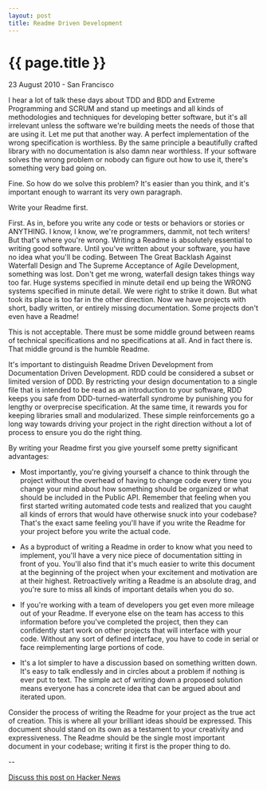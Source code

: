 ```yaml
---
layout: post
title: Readme Driven Development
---
```


{{ page.title }}
================

<p class="meta">23 August 2010 - San Francisco</p>

I hear a lot of talk these days about TDD and BDD and Extreme Programming and SCRUM and stand up meetings and all kinds of methodologies and techniques for developing better software, but it's all irrelevant unless the software we're building meets the needs of those that are using it. Let me put that another way. A perfect implementation of the wrong specification is worthless. By the same principle a beautifully crafted library with no documentation is also damn near worthless. If your software solves the wrong problem or nobody can figure out how to use it, there's something very bad going on.

Fine. So how do we solve this problem? It's easier than you think, and it's important enough to warrant its very own paragraph.

Write your Readme first.

First. As in, before you write any code or tests or behaviors or stories or ANYTHING. I know, I know, we're programmers, dammit, not tech writers! But that's where you're wrong. Writing a Readme is absolutely essential to writing good software. Until you've written about your software, you have no idea what you'll be coding. Between The Great Backlash Against Waterfall Design and The Supreme Acceptance of Agile Development, something was lost. Don't get me wrong, waterfall design takes things way too far. Huge systems specified in minute detail end up being the WRONG systems specified in minute detail. We were right to strike it down. But what took its place is too far in the other direction. Now we have projects with short, badly written, or entirely missing documentation. Some projects don't even have a Readme!

This is not acceptable. There must be some middle ground between reams of technical specifications and no specifications at all. And in fact there is. That middle ground is the humble Readme.

It's important to distinguish Readme Driven Development from Documentation Driven Development. RDD could be considered a subset or limited version of DDD. By restricting your design documentation to a single file that is intended to be read as an introduction to your software, RDD keeps you safe from DDD-turned-waterfall syndrome by punishing you for lengthy or overprecise specification. At the same time, it rewards you for keeping libraries small and modularized. These simple reinforcements go a long way towards driving your project in the right direction without a lot of process to ensure you do the right thing.

By writing your Readme first you give yourself some pretty significant advantages:

* Most importantly, you're giving yourself a chance to think through the project without the overhead of having to change code every time you change your mind about how something should be organized or what should be included in the Public API. Remember that feeling when you first started writing automated code tests and realized that you caught all kinds of errors that would have otherwise snuck into your codebase? That's the exact same feeling you'll have if you write the Readme for your project before you write the actual code.

* As a byproduct of writing a Readme in order to know what you need to implement, you'll have a very nice piece of documentation sitting in front of you. You'll also find that it's much easier to write this document at the beginning of the project when your excitement and motivation are at their highest. Retroactively writing a Readme is an absolute drag, and you're sure to miss all kinds of important details when you do so.

* If you're working with a team of developers you get even more mileage out of your Readme. If everyone else on the team has access to this information before you've completed the project, then they can confidently start work on other projects that will interface with your code. Without any sort of defined interface, you have to code in serial or face reimplementing large portions of code.

* It's a lot simpler to have a discussion based on something written down. It's easy to talk endlessly and in circles about a problem if nothing is ever put to text. The simple act of writing down a proposed solution means everyone has a concrete idea that can be argued about and iterated upon.

Consider the process of writing the Readme for your project as the true act of creation. This is where all your brilliant ideas should be expressed. This document should stand on its own as a testament to your creativity and expressiveness. The Readme should be the single most important document in your codebase; writing it first is the proper thing to do.

--

[Discuss this post on Hacker News](http://news.ycombinator.com/item?id=1627246)